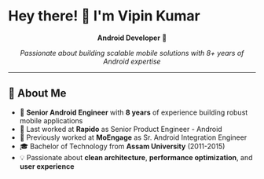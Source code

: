 # Hey there! 👋 I'm Vipin Kumar

<div style="text-align: center;">

**Android Developer** 🚗

*Passionate about building scalable mobile solutions with 8+ years of Android expertise*

</div>

---

## 🚀 About Me

- 📱 **Senior Android Engineer** with **8 years** of experience building robust mobile applications
- 🏢 Last worked at **Rapido** as Senior Product Engineer - Android
- 🔧 Previously worked at **MoEngage** as Sr. Android Integration Engineer
- 🎓 Bachelor of Technology from **Assam University** (2011-2015)
- 💡 Passionate about **clean architecture**, **performance optimization**, and **user experience**

